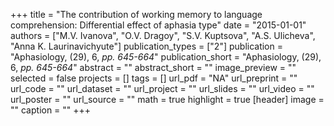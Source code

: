 +++
title = "The contribution of working memory to language comprehension: Differential effect of aphasia type"
date = "2015-01-01"
authors = ["M.V. Ivanova", "O.V. Dragoy", "S.V. Kuptsova", "A.S. Ulicheva", "Anna K. Laurinavichyute"]
publication_types = ["2"]
publication = "Aphasiology, (29), 6, _pp. 645-664_"
publication_short = "Aphasiology, (29), 6, _pp. 645-664_"
abstract = ""
abstract_short = ""
image_preview = ""
selected = false
projects = []
tags = []
url_pdf = "NA"
url_preprint = ""
url_code = ""
url_dataset = ""
url_project = ""
url_slides = ""
url_video = ""
url_poster = ""
url_source = ""
math = true
highlight = true
[header]
image = ""
caption = ""
+++
